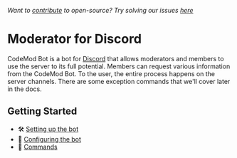 _Want to [contribute](https://github.com/rahul1116/CodeMod/blob/master/docs/contribution.md) to open-source? Try solving our issues [here](https://github.com/rahul1116/discordbot/issues)_

# Moderator for Discord

CodeMod Bot is a bot for [Discord](https://discordapp.com) that allows moderators and members to use the server to its full potential. Members can request various information from the CodeMod Bot. To the user, the entire process happens on the server channels. There are some exception commands that we'll cover later in the docs.

## Getting Started

-   🛠️ [Setting up the bot](https://github.com/rahul1116/CodeMod/blob/master/docs/setup.md)
-   📝 [Configuring the bot](https://github.com/rahul1116/CodeMod/blob/master/docs/configuration.md)
-   🤖 [Commands](https://github.com/rahul1116/CodeMod/blob/master/docs/commands.md)
